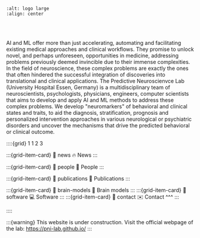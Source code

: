 ```{image} figures/logo_large.*
:alt: logo large
:align: center
```
<br></br>

AI and ML offer more than just accelerating, automating and facilitating existing medical approaches and clinical workflows. They promise to unlock novel, and perhaps unforeseen, opportunities in medicine, addressing problems previously deemed invincible due to their immense complexities. In the field of neuroscience, these complex problems are exactly the ones that often hindered the successful integration of discoveries into translational and clinical applications. The Predictive Neuroscienvce Lab (University Hospital Essen, Germany) is a multidisciplinary team of neuroscientists, psychologists, physicians, engineers, computer scientists that aims to develop and apply AI and ML methods to address these complex problems. We develop "neuromarkers" of behavioral and clinical states and traits, to aid the diagnosis, stratification, prognosis and personalized intervention approaches in various neurological or psychiatric disorders and uncover the mechanisms that drive the predicted behavioral or clinical outcome. 



::::{grid} 1 1 2 3

:::{grid-item-card}
:link: news
🔥 News 
:::

:::{grid-item-card}
:link: people
👥 People 
:::

:::{grid-item-card}
:link: publications
📄 Publications
:::

:::{grid-item-card}
:link: brain-models
🧠 Brain models
:::
:::{grid-item-card}
:link: software
💻 Software
:::
:::{grid-item-card}
:link: contact
✉️ Contact
^^^
:::

::::




:::{warning}
This website is under construction.
Visit the official webpage of the lab: https://pni-lab.github.io/
:::








